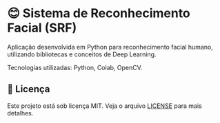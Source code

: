 # 😊 Sistema de Reconhecimento Facial (SRF)

<p>Aplicação desenvolvida em Python para reconhecimento facial humano, utilizando bibliotecas e conceitos de Deep Learning.</p>

<p>Tecnologias utilizadas: Python, Colab, OpenCV. </p>

</div>

## :memo: Licença ##

Este projeto está sob licença MIT. Veja o arquivo [LICENSE](license.md) para mais detalhes.


&#xa0;

